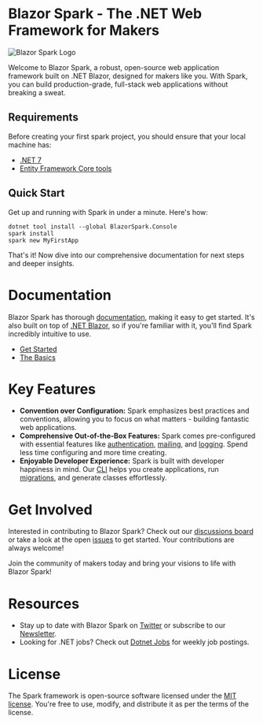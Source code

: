 # Blazor Spark - The .NET Web Framework for Makers
![Blazor Spark Logo](https://i.imgur.com/kqd8VIg.png "Blazor Spark")

Welcome to Blazor Spark, a robust, open-source web application framework built on .NET Blazor, designed for makers like you. With Spark, you can build production-grade, full-stack web applications without breaking a sweat.

## Requirements
Before creating your first spark project, you should ensure that your local machine has:
- [.NET 7](https://dotnet.microsoft.com/download)
- [Entity Framework Core tools](https://learn.microsoft.com/en-us/ef/core/cli/)

## Quick Start
Get up and running with Spark in under a minute. Here's how:

```
dotnet tool install --global BlazorSpark.Console
spark install
spark new MyFirstApp
```
That's it! Now dive into our comprehensive documentation for next steps and deeper insights.

# Documentation

Blazor Spark has thorough [documentation](https://blazorspark.com/docs/introduction/), making it easy to get started. It's also built on top of [.NET Blazor](https://dotnet.microsoft.com/en-us/apps/aspnet/web-apps/blazor), so if you're familiar with it, you'll find Spark incredibly intuitive to use.
- [Get Started](https://blazorspark.com/docs/introduction/)
- [The Basics](https://blazorspark.com/docs/configuration/)

# Key Features

- **Convention over Configuration:** Spark emphasizes best practices and conventions, allowing you to focus on what matters - building fantastic web applications.
- **Comprehensive Out-of-the-Box Features:** Spark comes pre-configured with essential features like [authentication](https://blazorspark.com/docs/authentication/), [mailing](https://blazorspark.com/docs/mail/), and [logging](https://blazorspark.com/docs/logging/). Spend less time configuring and more time creating.
- **Enjoyable Developer Experience:** Spark is built with developer happiness in mind. Our [CLI](https://blazorspark.com/docs/spark-cli/) helps you create applications, run [migrations](https://blazorspark.com/docs/models-and-migrations/), and generate classes effortlessly.

# Get Involved

Interested in contributing to Blazor Spark? Check out our [discussions board](https://github.com/blazor-spark/blazor-spark/discussions) or take a look at the open [issues](https://github.com/blazor-spark/blazor-spark/issues) to get started. Your contributions are always welcome!

Join the community of makers today and bring your visions to life with Blazor Spark!

# Resources
- Stay up to date with Blazor Spark on [Twitter](https://twitter.com/wes_walke) or subscribe to our [Newsletter](https://blazorspark.com/newsletter/).
- Looking for .NET jobs? Check out [Dotnet Jobs](https://dotnet-jobs.com/) for weekly job postings.

# License

The Spark framework is open-source software licensed under the [MIT license](https://en.wikipedia.org/wiki/MIT_License). You're free to use, modify, and distribute it as per the terms of the license.

